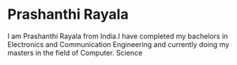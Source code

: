 # Prashanthi Rayala
I am Prashanthi Rayala from India.I have completed my bachelors in Electronics and Communication Engineering and currently doing my masters in the field of Computer. Science

